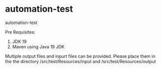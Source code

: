 # automation-test
automation-test


Pre Requisites:

1. JDK 19
2. Maven using Java 19 JDK

Multiple output files and inpurt files can be provided. Please place them in the the directory /src/test/Resources/input and /src/test/Resources/output
